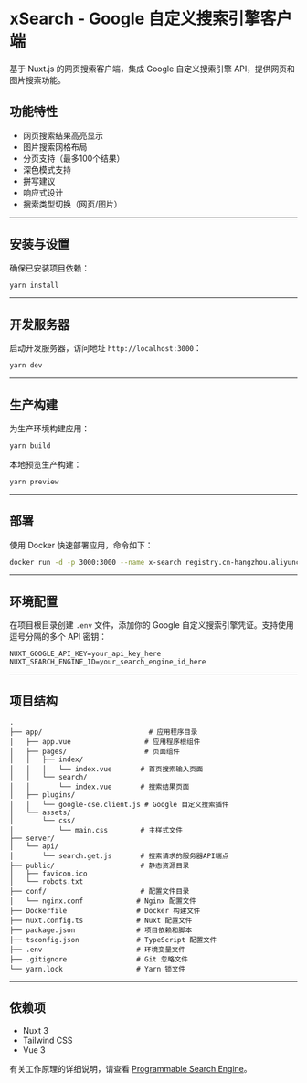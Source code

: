 # xSearch - Google 自定义搜索引擎客户端

基于 Nuxt.js 的网页搜索客户端，集成 Google 自定义搜索引擎 API，提供网页和图片搜索功能。

## 功能特性

- 网页搜索结果高亮显示
- 图片搜索网格布局
- 分页支持（最多100个结果）
- 深色模式支持
- 拼写建议
- 响应式设计
- 搜索类型切换（网页/图片）

-----

## 安装与设置

确保已安装项目依赖：

```bash
yarn install
```

-----

## 开发服务器

启动开发服务器，访问地址 `http://localhost:3000`：

```bash
yarn dev
```

-----

## 生产构建

为生产环境构建应用：

```bash
yarn build
```

本地预览生产构建：

```bash
yarn preview
```

-----

## 部署

使用 Docker 快速部署应用，命令如下：

```bash
docker run -d -p 3000:3000 --name x-search registry.cn-hangzhou.aliyuncs.com/openstackwang/x-search-app:latest
```

-----

## 环境配置

在项目根目录创建 `.env` 文件，添加你的 Google 自定义搜索引擎凭证。支持使用逗号分隔的多个 API 密钥：

```
NUXT_GOOGLE_API_KEY=your_api_key_here
NUXT_SEARCH_ENGINE_ID=your_search_engine_id_here
```

-----

## 项目结构

```
.
├── app/                          # 应用程序目录
│   ├── app.vue                  # 应用程序根组件
│   ├── pages/                   # 页面组件
│   │   ├── index/
│   │   │   └── index.vue       # 首页搜索输入页面
│   │   └── search/
│   │       └── index.vue       # 搜索结果页面
│   ├── plugins/                
│   │   └── google-cse.client.js # Google 自定义搜索插件
│   └── assets/                 
│       └── css/
│           └── main.css        # 主样式文件
├── server/                     
│   └── api/
│       └── search.get.js       # 搜索请求的服务器API端点
├── public/                     # 静态资源目录
│   ├── favicon.ico
│   └── robots.txt
├── conf/                       # 配置文件目录
│   └── nginx.conf             # Nginx 配置文件
├── Dockerfile                 # Docker 构建文件
├── nuxt.config.ts             # Nuxt 配置文件
├── package.json               # 项目依赖和脚本
├── tsconfig.json              # TypeScript 配置文件
├── .env                       # 环境变量文件
├── .gitignore                 # Git 忽略文件
└── yarn.lock                  # Yarn 锁文件
```

-----

## 依赖项

- Nuxt 3
- Tailwind CSS
- Vue 3

有关工作原理的详细说明，请查看 [Programmable Search Engine](https://developers.google.com/custom-search/v1/overview?hl=zh-cn)。
